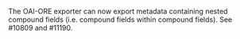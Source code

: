 The OAI-ORE exporter can now export metadata containing nested compound fields (i.e. compound fields within compound fields). See #10809 and #11190.
